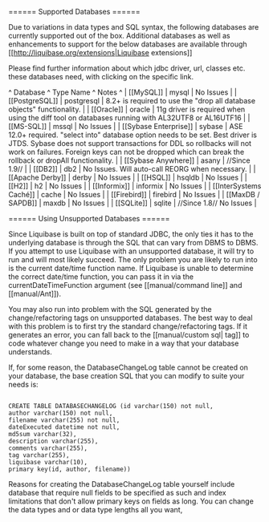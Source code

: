 ====== Supported Databases ======

Due to variations in data types and SQL syntax, the following databases are currently supported out of the box.  Additional databases as well as enhancements to support for the below databases are available through [[http://liquibase.org/extensions|Liquibase extensions]]

Please find further information about which jdbc driver, url, classes etc. these databases need, with clicking on the specific link.

^ Database  ^ Type Name  ^ Notes  ^
| [[MySQL]]	 | mysql  | No Issues  |
| [[PostgreSQL]]  | postgresql  | 8.2+ is required to use the "drop all database objects" functionality.  |
| [[Oracle]]  | oracle  | 11g driver is required when using the diff tool on databases running with AL32UTF8 or AL16UTF16  |
| [[MS-SQL]]  | mssql  | No Issues  |
| [[Sybase Enterprise]] | sybase  | ASE 12.0+ required. "select into" database option needs to be set. Best driver is JTDS. Sybase does not support transactions for DDL so rollbacks will not work on failures. Foreign keys can not be dropped which can break the rollback or dropAll functionality.  |
| [[Sybase Anywhere]] | asany  | //Since 1.9//  |
| [[DB2]]  | db2  | No Issues. Will auto-call REORG when necessary.  |
| [[Apache Derby]]  | derby  | No Issues  |
| [[HSQL]]  | hsqldb  | No Issues  |
| [[H2]]  | h2  | No Issues  |
| [[Informix]]  | informix  | No Issues  |
| [[InterSystems Caché]]  | cache  | No Issues  |
| [[Firebird]]  | firebird  | No Issues  |
| [[MaxDB / SAPDB]]  | maxdb  | No Issues  |
| [[SQLite]]  | sqlite  | //Since 1.8// No Issues  |

====== Using Unsupported Databases ======

Since Liquibase is built on top of standard JDBC, the only ties it has to the underlying database is through the SQL that can vary from DBMS to DBMS. If you attempt to use Liquibase with an unsupported database, it will try to run and will most likely succeed. The only problem you are likely to run into is the current date/time function name. If Liquibase is unable to determine the correct date/time function, you can pass it in via the currentDateTimeFunction argument (see [[manual/command line]] and [[manual/Ant]]).

You may also run into problem with the SQL generated by the change/refactoring tags on unsupported databases. The best way to deal with this problem is to first try the standard change/refactoring tags. If it generates an error, you can fall back to the [[manual/custom sql|<sql> tag]] to code whatever change you need to make in a way that your database understands.

If, for some reason, the DatabaseChangeLog table cannot be created on your database, the base creation SQL that you can modify to suite your needs is:

<code sql>
CREATE TABLE DATABASECHANGELOG (id varchar(150) not null,
author varchar(150) not null,
filename varchar(255) not null,
dateExecuted datetime not null,
md5sum varchar(32),
description varchar(255),
comments varchar(255),
tag varchar(255),
liquibase varchar(10),
primary key(id, author, filename))
</code>

Reasons for creating the DatabaseChangeLog table yourself include database that require null fields to be specified as such and index limitations that don't allow primary keys on fields as long. You can change the data types and or data type lengths all you want, 